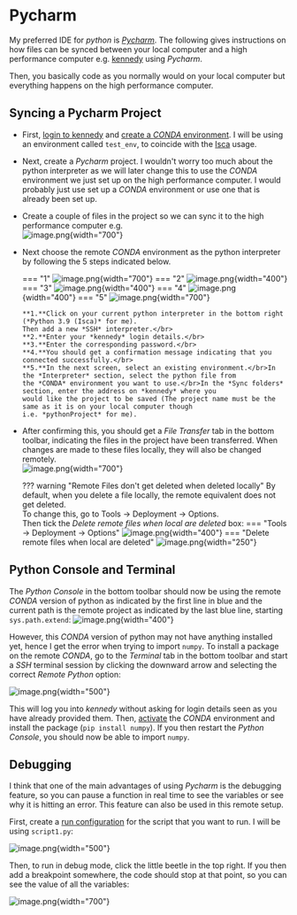 # Pycharm
My preferred IDE for *python* is [*Pycharm*](https://www.jetbrains.com/pycharm/). The following gives instructions
on how files can be synced between your local computer and a high performance computer e.g. [kennedy](kennedy.md) 
using *Pycharm*.

Then, you basically code as you normally would on your local computer but everything happens on the high performance
computer.

## Syncing a Pycharm Project
* First, [login to kennedy](kennedy.md#login) and [create a *CONDA* environment](kennedy.md#create-environment). I will
be using an environment called `test_env`, to coincide with the
[Isca](../Isca/getting_started.md#create-conda-environment-step-3) usage.

* Next, create a *Pycharm* project. I wouldn't worry too much about the python interpreter as we will later 
change this to use the *CONDA* environment we just set up on the high performance computer. I would probably just use 
set up a *CONDA* environment or use one that is already been set up.

* Create a couple of files in the project so we can sync it to the high performance computer e.g.</br>
![image.png](../images/hpc_basics/pycharm/project.png){width="700"}

* Next choose the remote *CONDA* environment as the python interpreter by following the 5 steps indicated below.

    === "1"
        ![image.png](../images/hpc_basics/pycharm/python_interpreter.png){width="700"}
    === "2"
        ![image.png](../images/hpc_basics/pycharm/username.png){width="400"}
    === "3"
        ![image.png](../images/hpc_basics/pycharm/password.png){width="400"}
    === "4"
        ![image.png](../images/hpc_basics/pycharm/confirm.png){width="400"}
    === "5"
        ![image.png](../images/hpc_basics/pycharm/remote_conda.png){width="700"}

      **1.**Click on your current python interpreter in the bottom right (*Python 3.9 (Isca)* for me). 
      Then add a new *SSH* interpreter.</br>
      **2.**Enter your *kennedy* login details.</br>
      **3.**Enter the corresponding password.</br>
      **4.**You should get a confirmation message indicating that you connected successfully.</br>
      **5.**In the next screen, select an existing environment.</br>In the *Interpreter* section, select the python file from 
      the *CONDA* environment you want to use.</br>In the *Sync folders* section, enter the address on *kennedy* where you 
      would like the project to be saved (The project name must be the same as it is on your local computer though 
      i.e. *pythonProject* for me).

* After confirming this, you should get a *File Transfer* tab in the bottom toolbar, indicating the files 
in the project have been transferred. When changes are made to these files locally, they will also be changed 
remotely.</br>
![image.png](../images/hpc_basics/pycharm/file_transfer.png){width="700"}

    ??? warning "Remote Files don't get deleted when deleted locally"
        By default, when you delete a file locally, the remote equivalent does not get deleted. </br>
        To change this, go to Tools → Deployment → Options. </br>
        Then tick the *Delete remote files when local are deleted* box:
        === "Tools → Deployment → Options"
            ![image.png](../images/hpc_basics/pycharm/options1.png){width="400"}
        === "Delete remote files when local are deleted"
            ![image.png](../images/hpc_basics/pycharm/options2.png){width="250"}

## Python Console and Terminal
The *Python Console* in the bottom toolbar should now be using the remote *CONDA* version of python as indicated
by the first line in blue and the current path is the remote project as indicated by the last blue line, starting
`sys.path.extend`:
![image.png](../images/hpc_basics/pycharm/console.png){width="400"}

However, this *CONDA* version of python may not have anything installed yet, hence I get the error when trying 
to import `numpy`. To install a package on the remote *CONDA*, go to the *Terminal* tab in the bottom toolbar and 
start a *SSH* terminal session by clicking the downward arrow and selecting the correct *Remote Python* option:

![image.png](../images/hpc_basics/pycharm/terminal.png){width="500"}

This will log you into *kennedy* without asking for login details seen as you have already provided them.
Then, [activate](kennedy.md#create-environment) the *CONDA* environment and install the package (`pip install numpy`).
If you then restart the *Python Console*, you should now be able to import `numpy`.

## Debugging
I think that one of the main advantages of using *Pycharm* is the debugging feature, so you can pause a function 
in real time to see the variables or see why it is hitting an error. This feature can also be used in this remote 
setup.

First, create a [run configuration](https://www.jetbrains.com/help/pycharm/run-debug-configuration.html) for the 
script that you want to run. I will be using `script1.py`:

![image.png](../images/hpc_basics/pycharm/script.png){width="500"}

Then, to run in debug mode, click the little beetle in the top right. If you then add a breakpoint somewhere, 
the code should stop at that point, so you can see the value of all the variables:

![image.png](../images/hpc_basics/pycharm/debugging.png){width="700"}

